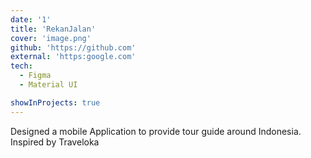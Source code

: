 ```yaml
---
date: '1'
title: 'RekanJalan'
cover: 'image.png'
github: 'https://github.com'
external: 'https:google.com'
tech:
  - Figma
  - Material UI

showInProjects: true
---
```


Designed a mobile Application to provide tour guide around Indonesia.
Inspired by Traveloka
